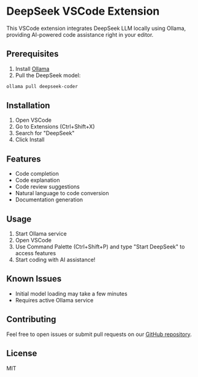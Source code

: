 # DeepSeek VSCode Extension

This VSCode extension integrates DeepSeek LLM locally using Ollama, providing AI-powered code assistance right in your editor.

## Prerequisites

1. Install [Ollama](https://ollama.ai/download)
2. Pull the DeepSeek model:
```bash
ollama pull deepseek-coder
```

## Installation

1. Open VSCode
2. Go to Extensions (Ctrl+Shift+X)
3. Search for "DeepSeek"
4. Click Install

## Features

- Code completion
- Code explanation
- Code review suggestions
- Natural language to code conversion
- Documentation generation

## Usage

1. Start Ollama service
2. Open VSCode
3. Use Command Palette (Ctrl+Shift+P) and type "Start DeepSeek" to access features
4. Start coding with AI assistance!

## Known Issues

- Initial model loading may take a few minutes
- Requires active Ollama service

## Contributing

Feel free to open issues or submit pull requests on our [GitHub repository](https://github.com/yourusername/deepseek).

## License

MIT